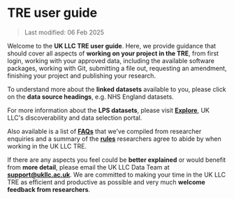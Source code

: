 # TRE user guide
>Last modified: 06 Feb 2025


Welcome to the **UK LLC TRE user guide**. Here, we provide guidance that should cover all aspects of **working on your project in the TRE**, from first login, working with your approved data, including the available software packages, working with Git, submitting a file out, requesting an amendment, finishing your project and publishing your research. 

To understand more about the **linked datasets** available to you, please click on the **data source headings**, e.g. NHS England datasets. 

For more information about the **LPS datasets**, please visit [**Explore**](https://explore.ukllc.ac.uk/), UK LLC's discoverability and data selection portal.

Also available is a list of [**FAQs**](https://guidebook.ukllc.ac.uk/docs/faq/faq_intro) that we've compiled from researcher enquiries and a summary of the [**rules**](https://guidebook.ukllc.ac.uk/docs/user_guide/rulesforresearchers) researchers agree to abide by when working in the UK LLC TRE. 

If there are any aspects you feel could be **better explained** or would benefit from **more detail**, please email the UK LLC Data Team at [**support@ukllc.ac.uk**](mailto:support@ukllc.ac.uk). We are committed to making your time in the UK LLC TRE as efficient and productive as possible and very much **welcome feedback from researchers**.


